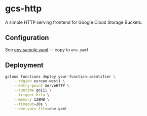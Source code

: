 # gcs-http

A simple HTTP serving frontend for Google Cloud Storage Buckets.


## Configuration

See [env.sample.yaml](env.sample.yaml) -- copy to `env.yaml`

## Deployment

```bash
gcloud functions deploy your-function-identifier \
    --region europe-west1 \
    --entry-point ServeHTTP \
    --runtime go111 \
    --trigger-http \
    --memory 128MB \
    --timeout=20s \
    --env-vars-file=env.yaml
```